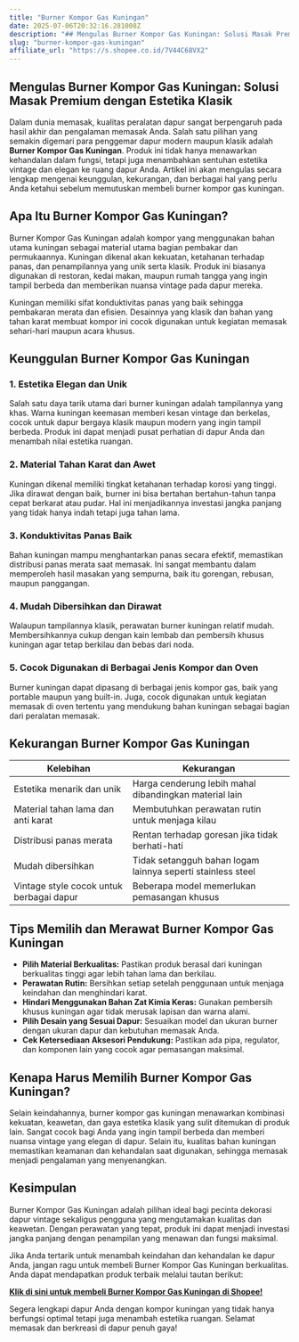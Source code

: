 ```yaml
---
title: "Burner Kompor Gas Kuningan"
date: 2025-07-06T20:32:16.281008Z
description: "## Mengulas Burner Kompor Gas Kuningan: Solusi Masak Premium dengan Estetika Klasik..."
slug: "burner-kompor-gas-kuningan"
affiliate_url: "https://s.shopee.co.id/7V44C68VX2"
---
```

## Mengulas Burner Kompor Gas Kuningan: Solusi Masak Premium dengan Estetika Klasik

Dalam dunia memasak, kualitas peralatan dapur sangat berpengaruh pada hasil akhir dan pengalaman memasak Anda. Salah satu pilihan yang semakin digemari para penggemar dapur modern maupun klasik adalah **Burner Kompor Gas Kuningan**. Produk ini tidak hanya menawarkan kehandalan dalam fungsi, tetapi juga menambahkan sentuhan estetika vintage dan elegan ke ruang dapur Anda. Artikel ini akan mengulas secara lengkap mengenai keunggulan, kekurangan, dan berbagai hal yang perlu Anda ketahui sebelum memutuskan membeli burner kompor gas kuningan.

## Apa Itu Burner Kompor Gas Kuningan?

Burner Kompor Gas Kuningan adalah kompor yang menggunakan bahan utama kuningan sebagai material utama bagian pembakar dan permukaannya. Kuningan dikenal akan kekuatan, ketahanan terhadap panas, dan penampilannya yang unik serta klasik. Produk ini biasanya digunakan di restoran, kedai makan, maupun rumah tangga yang ingin tampil berbeda dan memberikan nuansa vintage pada dapur mereka.

Kuningan memiliki sifat konduktivitas panas yang baik sehingga pembakaran merata dan efisien. Desainnya yang klasik dan bahan yang tahan karat membuat kompor ini cocok digunakan untuk kegiatan memasak sehari-hari maupun acara khusus.

## Keunggulan Burner Kompor Gas Kuningan

### 1. Estetika Elegan dan Unik

Salah satu daya tarik utama dari burner kuningan adalah tampilannya yang khas. Warna kuningan keemasan memberi kesan vintage dan berkelas, cocok untuk dapur bergaya klasik maupun modern yang ingin tampil berbeda. Produk ini dapat menjadi pusat perhatian di dapur Anda dan menambah nilai estetika ruangan.

### 2. Material Tahan Karat dan Awet

Kuningan dikenal memiliki tingkat ketahanan terhadap korosi yang tinggi. Jika dirawat dengan baik, burner ini bisa bertahan bertahun-tahun tanpa cepat berkarat atau pudar. Hal ini menjadikannya investasi jangka panjang yang tidak hanya indah tetapi juga tahan lama.

### 3. Konduktivitas Panas Baik

Bahan kuningan mampu menghantarkan panas secara efektif, memastikan distribusi panas merata saat memasak. Ini sangat membantu dalam memperoleh hasil masakan yang sempurna, baik itu gorengan, rebusan, maupun panggangan.

### 4. Mudah Dibersihkan dan Dirawat

Walaupun tampilannya klasik, perawatan burner kuningan relatif mudah. Membersihkannya cukup dengan kain lembab dan pembersih khusus kuningan agar tetap berkilau dan bebas dari noda.

### 5. Cocok Digunakan di Berbagai Jenis Kompor dan Oven

Burner kuningan dapat dipasang di berbagai jenis kompor gas, baik yang portable maupun yang built-in. Juga, cocok digunakan untuk kegiatan memasak di oven tertentu yang mendukung bahan kuningan sebagai bagian dari peralatan memasak.

## Kekurangan Burner Kompor Gas Kuningan

| Kelebihan | Kekurangan |
|------------|--------------|
| Estetika menarik dan unik | Harga cenderung lebih mahal dibandingkan material lain |
| Material tahan lama dan anti karat | Membutuhkan perawatan rutin untuk menjaga kilau |
| Distribusi panas merata | Rentan terhadap goresan jika tidak berhati-hati |
| Mudah dibersihkan | Tidak setangguh bahan logam lainnya seperti stainless steel |
| Vintage style cocok untuk berbagai dapur | Beberapa model memerlukan pemasangan khusus |

## Tips Memilih dan Merawat Burner Kompor Gas Kuningan

- **Pilih Material Berkualitas:** Pastikan produk berasal dari kuningan berkualitas tinggi agar lebih tahan lama dan berkilau.
- **Perawatan Rutin:** Bersihkan setiap setelah penggunaan untuk menjaga keindahan dan menghindari karat.
- **Hindari Menggunakan Bahan Zat Kimia Keras:** Gunakan pembersih khusus kuningan agar tidak merusak lapisan dan warna alami.
- **Pilih Desain yang Sesuai Dapur:** Sesuaikan model dan ukuran burner dengan ukuran dapur dan kebutuhan memasak Anda.
- **Cek Ketersediaan Aksesori Pendukung:** Pastikan ada pipa, regulator, dan komponen lain yang cocok agar pemasangan maksimal.

## Kenapa Harus Memilih Burner Kompor Gas Kuningan?

Selain keindahannya, burner kompor gas kuningan menawarkan kombinasi kekuatan, keawetan, dan gaya estetika klasik yang sulit ditemukan di produk lain. Sangat cocok bagi Anda yang ingin tampil berbeda dan memberi nuansa vintage yang elegan di dapur. Selain itu, kualitas bahan kuningan memastikan keamanan dan kehandalan saat digunakan, sehingga memasak menjadi pengalaman yang menyenangkan.

## Kesimpulan

Burner Kompor Gas Kuningan adalah pilihan ideal bagi pecinta dekorasi dapur vintage sekaligus pengguna yang mengutamakan kualitas dan keawetan. Dengan perawatan yang tepat, produk ini dapat menjadi investasi jangka panjang dengan penampilan yang menawan dan fungsi maksimal.

Jika Anda tertarik untuk menambah keindahan dan kehandalan ke dapur Anda, jangan ragu untuk membeli Burner Kompor Gas Kuningan berkualitas. Anda dapat mendapatkan produk terbaik melalui tautan berikut:

[**Klik di sini untuk membeli Burner Kompor Gas Kuningan di Shopee!**](https://s.shopee.co.id/7V44C68VX2)

Segera lengkapi dapur Anda dengan kompor kuningan yang tidak hanya berfungsi optimal tetapi juga menambah estetika ruangan. Selamat memasak dan berkreasi di dapur penuh gaya!